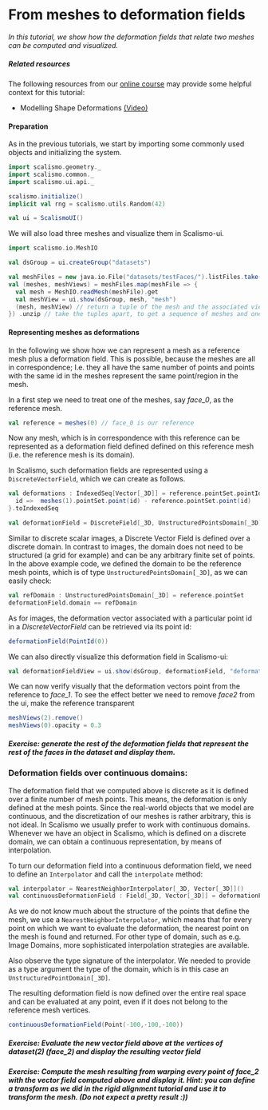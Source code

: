 # From meshes to deformation fields

*In this tutorial, we show how the deformation fields that relate two meshes can be computed and visualized.*

##### Related resources

The following resources from our [online course](https://www.futurelearn.com/courses/statistical-shape-modelling) may provide
some helpful context for this tutorial:

- Modelling Shape Deformations [(Video)](https://www.futurelearn.com/courses/statistical-shape-modelling/3/steps/250326)


#### Preparation

As in the previous tutorials, we start by importing some commonly used objects and initializing the system.

```scala
import scalismo.geometry._
import scalismo.common._
import scalismo.ui.api._

scalismo.initialize()
implicit val rng = scalismo.utils.Random(42)

val ui = ScalismoUI()
```

We will also load three meshes and visualize them in Scalismo-ui.

```scala
import scalismo.io.MeshIO

val dsGroup = ui.createGroup("datasets")

val meshFiles = new java.io.File("datasets/testFaces/").listFiles.take(3)
val (meshes, meshViews) = meshFiles.map(meshFile => {
  val mesh = MeshIO.readMesh(meshFile).get 
  val meshView = ui.show(dsGroup, mesh, "mesh")
  (mesh, meshView) // return a tuple of the mesh and the associated view
}) .unzip // take the tuples apart, to get a sequence of meshes and one of meshViews 

```

#### Representing meshes as deformations

In the following we show how we can represent a mesh as a reference mesh plus a deformation field. This is possible,
because the meshes are all in correspondence; I.e. they all have the same number of points and points with the same id in the meshes represent
the same point/region in the mesh.

In a first step we need to treat one of the meshes, say *face_0*, as the reference mesh.

```scala
val reference = meshes(0) // face_0 is our reference
```

Now any mesh, which is in correspondence with this reference can be represented as a deformation field defined defined on this
reference mesh (i.e. the reference mesh is its domain).

In Scalismo, such deformation fields are represented using a ```DiscreteVectorField```, which we can create as follows.

```scala
val deformations : IndexedSeq[Vector[_3D]] = reference.pointSet.pointIds.map {
  id =>  meshes(1).pointSet.point(id) - reference.pointSet.point(id)
}.toIndexedSeq

val deformationField = DiscreteField[_3D, UnstructuredPointsDomain[_3D], Vector[_3D]](reference.pointSet, deformations)
```

Similar to discrete scalar images, a Discrete Vector Field is defined over a discrete domain. In contrast to images, the domain does not need to be structured (a grid for example) and can be any arbitrary finite set of points. In the above example code, we defined the domain to be the reference mesh points, which is of type ```UnstructuredPointsDomain[_3D]```, as we can easily check:

```scala
val refDomain : UnstructuredPointsDomain[_3D] = reference.pointSet
deformationField.domain == refDomain
```

As for images, the deformation vector associated with a particular point id in a *DiscreteVectorField* can be retrieved via its point id:

```scala
deformationField(PointId(0))
```

We can also directly visualize this deformation field in Scalismo-ui:

```scala
val deformationFieldView = ui.show(dsGroup, deformationField, "deformations")
```

We can now verify visually that the deformation vectors point from the reference to *face_1*.
To see the effect better we need to remove *face2* from the ui, make the reference transparent

```scala
meshViews(2).remove()
meshViews(0).opacity = 0.3
```

##### Exercise: generate the rest of the deformation fields that represent the rest of the faces in the dataset and display them.


### Deformation fields over continuous domains:

The deformation field that we computed above is discrete as it is defined over a finite number of mesh points. This means, the deformation
is only defined at the mesh points. Since the real-world objects that we model are continuous, and the discretization of our meshes is rather
arbitrary, this is not ideal. In Scalismo we usually prefer to work with continuous domains.
Whenever we have an object in Scalismo, which is defined on a discrete domain, we can obtain a continuous representation, by means
of interpolation.

To turn our deformation field into a continuous deformation field, we need to define an ```Interpolator``` and call the ```interpolate```
method:

```scala
val interpolator = NearestNeighborInterpolator[_3D, Vector[_3D]]()
val continuousDeformationField : Field[_3D, Vector[_3D]] = deformationField.interpolate(interpolator)
```

As we do not know much about the structure of the points that define the mesh, we use a ```NearestNeighborInterpolator```, which means
that for every point on which we want to evaluate the deformation, the nearest point on the mesh is found and returned. For other type of domain,
such as e.g. Image Domains, more sophisticated interpolation strategies are available.

Also observe the type signature of the interpolator. We needed to provide as a type argument the type of the domain, which is in this case an ```UnstructuredPointDomain[_3D]```.

The resulting  deformation field is now defined over the entire real space and can be evaluated at any point, even if it does not belong to the reference mesh vertices.

```scala
continuousDeformationField(Point(-100,-100,-100))
```

##### Exercise: Evaluate the new vector field above at the vertices of dataset(2) (*face_2*) and display the resulting vector field


##### Exercise: Compute the mesh resulting from warping every point of *face_2* with the vector field computed above and display it. Hint: you can define a transform as we did in the rigid alignment tutorial and use it to transform the mesh. (Do not expect a pretty result :))

